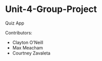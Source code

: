 # Unit-4-Group-Project
Quiz App


Contributors:

- Clayton O'Neill
- Max Meacham
- Courtney Zavaleta
